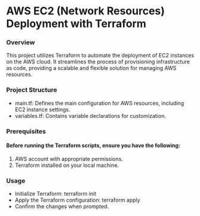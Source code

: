 # AWS EC2 (Network Resources) Deployment with Terraform
### Overview
This project utilizes Terraform to automate the deployment of EC2 instances on the AWS cloud. It streamlines the process of provisioning infrastructure as code, providing a scalable and flexible solution for managing AWS resources.

### Project Structure
* main.tf: Defines the main configuration for AWS resources, including EC2 instance settings.
* variables.tf: Contains variable declarations for customization.


### Prerequisites
#### Before running the Terraform scripts, ensure you have the following:
1. AWS account with appropriate permissions.
1. Terraform installed on your local machine.

### Usage
* Initialize Terraform: terraform init
* Apply the Terraform configuration: terraform apply
* Confirm the changes when prompted.
